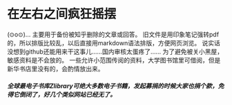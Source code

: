 # 在左右之间疯狂摇摆
(⊙o⊙)…
主要用于备份被知乎删除的文章或回答。
旧文件是用印象笔记强转pdf的，所以排版比较乱，以后直接用markdown语法排版，方便网页浏览。
说实话没想到github还能用来干这事儿……国内审核太蛋疼了……
为了避免被关小黑屋，敏感资料是不会放的。
一些允许小范围传阅的资料，大学图书馆里可借阅，但是新华书店里没有的，会酌情放出来。



##### 全球最电子书库Zlibrary可绝大多数电子书籍，发起募捐的时候大家也捐个款，免得它倒闭了，好几个类似网站已经无了。
